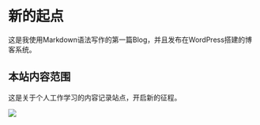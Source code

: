 # 新的起点


这是我使用Markdown语法写作的第一篇Blog，并且发布在WordPress搭建的博客系统。

## 本站内容范围
这是关于个人工作学习的内容记录站点，开启新的征程。

![](https://www.aspcapetinsurance.com/media/1034/31.jpg)
